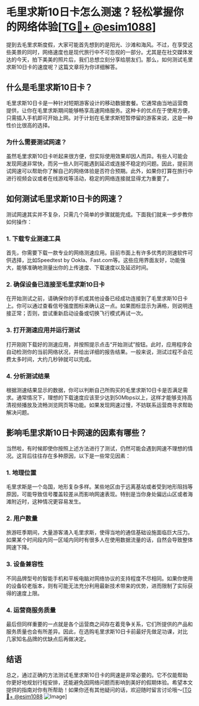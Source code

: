 # 毛里求斯10日卡怎么测速？轻松掌握你的网络体验[[TG💪+ @esim1088](https://t.me/s/esim1088)]

提到去毛里求斯度假，大家可能首先想到的是阳光、沙滩和海风。不过，在享受这些美景的同时，网络速度也是现代旅行中不可忽视的一部分。尤其是在社交媒体发达的今天，拍下美美的照片后，我们总想立刻分享给朋友们。那么，如何测试毛里求斯10日卡的速度呢？这篇文章将为你详细解答。

## 什么是毛里求斯10日卡？

毛里求斯10日卡是一种针对短期游客设计的移动数据套餐。它通常由当地运营商提供，让你在毛里求斯期间能够畅享高速网络服务。这种卡的优点在于使用方便，只需插入手机即可开始上网。对于计划在毛里求斯短暂停留的游客来说，这是一种性价比很高的选择。

### 为什么需要测试网速？

虽然毛里求斯10日卡听起来很方便，但实际使用效果却因人而异。有些人可能会发现网速非常快，而另一些人则可能遇到延迟或连接不稳定的问题。因此，提前测试网速可以帮助你了解自己的网络体验是否符合预期。此外，如果你打算在旅行中进行视频会议或者在线游戏等活动，稳定的网络连接就显得尤为重要了。

## 如何测试毛里求斯10日卡的网速？

测试网速其实并不复杂，只需几个简单的步骤就能完成。下面我们就来一步步教你如何操作：

### 1. 下载专业测速工具

首先，你需要下载一款专业的网络测速应用。目前市面上有许多优秀的测速软件可供选择，比如Speedtest by Ookla、Fast.com等。这些应用界面友好，功能强大，能够准确地测量出你的上传速度、下载速度以及延迟时间。

### 2. 确保设备已连接至毛里求斯10日卡

在开始测试之前，请确保你的手机或其他设备已经成功连接到了毛里求斯10日卡上。你可以通过查看信号强度图标来确认这一点。如果图标显示为满格，则说明连接正常；否则，尝试重新启动设备或切换飞行模式再试一次。

### 3. 打开测速应用并运行测试

打开刚刚下载好的测速应用，并按照提示点击“开始测试”按钮。此时，应用程序会自动检测你的当前网络状况，并给出详细的报告结果。一般来说，测试过程不会花费太多时间，大约几秒钟就可以完成。

### 4. 分析测试结果

根据测速结果显示的数据，你可以判断自己所购买的毛里求斯10日卡是否满足需求。通常情况下，理想的下载速度应该至少达到50Mbps以上，这样才能够支持高清视频播放及流畅浏览网页等功能。如果发现网速过慢，不妨联系运营商寻求帮助解决问题。

## 影响毛里求斯10日卡网速的因素有哪些？

当然啦，有时候即使你按照上述方法进行了测试，仍然可能会遇到网速不理想的情况。这背后往往存在多种原因，以下是一些常见因素：

### 1. 地理位置

毛里求斯是一个岛国，地形复杂多样。某些地区由于远离基站或者受到地形阻挡等原因，可能导致信号覆盖较差从而影响网速表现。特别是当你身处偏远山区或者海滩附近时，这种情况更容易发生。

### 2. 用户数量

旅游旺季期间，大量游客涌入毛里求斯，使得当地的通信基础设施面临巨大压力。如果某个时间段内同一区域内同时有很多人在使用数据流量的话，自然会导致整体网速下降。

### 3. 设备兼容性

不同品牌型号的智能手机和平板电脑对网络协议的支持程度不尽相同。如果你使用的设备较老版本，则有可能无法充分利用最新技术带来的优势，进而限制了实际获得的速度上限。

### 4. 运营商服务质量

最后但同样重要的一点就是各个运营商之间存在着竞争关系，它们所提供的产品和服务质量也会有所差异。因此，在选购毛里求斯10日卡前最好先做足功课，对比几家知名品牌的优缺点后再做决定。

## 结语

总之，通过正确的方法测试毛里求斯10日卡的网速是非常必要的。它不仅能帮助你更好地规划行程安排，还能避免因网络问题而影响到美好的假期体验。希望本文提供的指南对你有所帮助！如果你还有其他疑问的话，欢迎随时留言讨论哦～[[TG💪+ @esim1088](https://t.me/s/esim1088) ![Image](https://i.postimg.cc/4NQfJmqS/Snipaste-2025-05-13-00-14-12.png)]